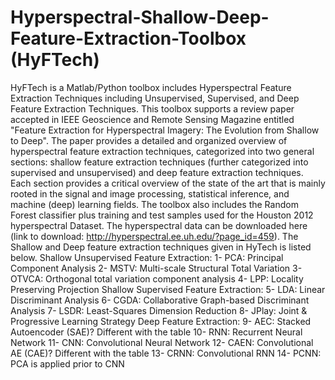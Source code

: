 # Hyperspectral-Shallow-Deep-Feature-Extraction-Toolbox (HyFTech)
HyFTech is a Matlab/Python toolbox includes Hyperspectral Feature Extraction Techniques including Unsupervised, Supervised, and Deep Feature Extraction Techniques. This toolbox supports a review paper accepted in IEEE Geoscience and Remote Sensing Magazine entitled "Feature Extraction for Hyperspectral Imagery: The Evolution from Shallow to Deep". The paper provides a detailed and organized overview of hyperspectral feature extraction techniques, categorized into two general sections: shallow feature extraction techniques (further categorized into supervised and unsupervised) and deep feature extraction techniques. Each section provides a critical overview of the state of the art that is mainly rooted in the signal and image processing, statistical inference, and machine (deep) learning fields. The toolbox also includes the Random Forest classifier plus training and test samples used for the Houston 2012 hyperspectral Dataset. The hyperspectral data can be downloaded here (link to download: http://hyperspectral.ee.uh.edu/?page_id=459). The Shallow and Deep feature extraction techniques given in HyTech is listed below.
Shallow Unsupervised Feature Extraction:
1- PCA: Principal Component Analysis
2- MSTV: Multi-scale Structural Total Variation
3- OTVCA: Orthogonal total variation component analysis
4- LPP: Locality Preserving Projection
Shallow Supervised Feature Extraction:
5- LDA: Linear Discriminant Analysis
6- CGDA: Collaborative Graph-based Discriminant Analysis
7- LSDR: Least-Squares Dimension Reduction
8- JPlay: Joint & Progressive Learning Strategy
Deep Feature Extraction:
9- AEC: Stacked Autoencoder (SAE)? Different with the table
10- RNN: Recurrent Neural Network
11- CNN: Convolutional Neural Network
12- CAEN: Convolutional AE (CAE)? Different with the table
13- CRNN: Convolutional RNN
14- PCNN: PCA is applied prior to CNN  
